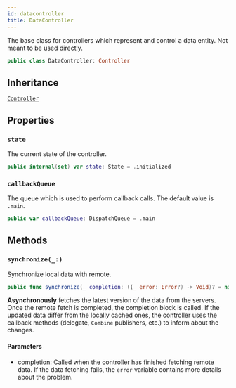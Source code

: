 ```yaml
---
id: datacontroller 
title: DataController
--- 
```


The base class for controllers which represent and control a data entity. Not meant to be used directly.

``` swift
public class DataController: Controller 
```

## Inheritance

[`Controller`](Controller)

## Properties

### `state`

The current state of the controller.

``` swift
public internal(set) var state: State = .initialized 
```

### `callbackQueue`

The queue which is used to perform callback calls. The default value is `.main`.

``` swift
public var callbackQueue: DispatchQueue = .main
```

## Methods

### `synchronize(_:)`

Synchronize local data with remote.

``` swift
public func synchronize(_ completion: ((_ error: Error?) -> Void)? = nil) 
```

**Asynchronously** fetches the latest version of the data from the servers. Once the remote fetch is completed,
the completion block is called. If the updated data differ from the locally cached ones, the controller uses the
callback methods (delegate, `Combine` publishers, etc.) to inform about the changes.

#### Parameters

  - completion: Called when the controller has finished fetching remote data. If the data fetching fails, the `error` variable contains more details about the problem.
